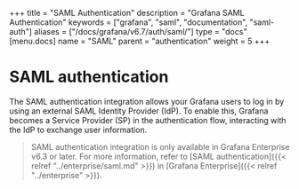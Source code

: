+++
title = "SAML Authentication"
description = "Grafana SAML Authentication"
keywords = ["grafana", "saml", "documentation", "saml-auth"]
aliases = ["/docs/grafana/v6.7/auth/saml/"]
type = "docs"
[menu.docs]
name = "SAML"
parent = "authentication"
weight = 5
+++

# SAML authentication

The SAML authentication integration allows your Grafana users to log in by using an external SAML Identity Provider (IdP). To enable this, Grafana becomes a Service Provider (SP) in the authentication flow, interacting with the IdP to exchange user information.

> SAML authentication integration is only available in Grafana Enterprise v6.3 or later. For more information, refer to [SAML authentication]({{< relref "../enterprise/saml.md" >}}) in [Grafana Enterprise]({{< relref "../enterprise" >}}).
